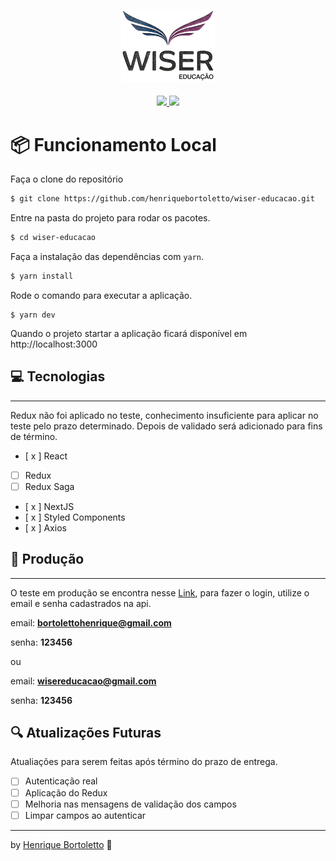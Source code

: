 <h2 align="center">
	<img alt="Bikcraft" src="./wiser.png" width="150px" alt="Wiser Educação"/>
</h2>

<p align="center">
	<a href="mailto:bortolettohenrique@gmail.com" target="_blank">
		<img src="https://img.shields.io/badge/gmail-red?style=flat&logo=gmail&labelColor=white">
	</a>
	<a href="https://www.linkedin.com/in/henriquebortoletto/" target="_blank">
		<img src="https://img.shields.io/badge/linkedin-blue?style=flat&logo=linkedin&labelColor=blue">
	</a>
</p>

# :package: Funcionamento Local

Faça o clone do repositório

```bash
$ git clone https://github.com/henriquebortoletto/wiser-educacao.git
```

Entre na pasta do projeto para rodar os pacotes.

```bash
$ cd wiser-educacao
```

Faça a instalação das dependências com `yarn`.

```bash
$ yarn install
```

Rode o comando para executar a aplicação.

```
$ yarn dev
```

Quando o projeto startar a aplicação ficará disponível em http://localhost:3000

## :computer: Tecnologias

---

Redux não foi aplicado no teste, conhecimento insuficiente para aplicar no teste pelo prazo determinado. Depois de validado será adicionado para fins de término.

- [ x ] React
- [ ] Redux
- [ ] Redux Saga
- [ x ] NextJS
- [ x ] Styled Components
- [ x ] Axios

## :rocket: Produção

---

O teste em produção se encontra nesse [Link](https://wiser-educacao.vercel.app/), para fazer o login, utilize o email e senha cadastrados na api.

email: **bortolettohenrique@gmail.com**

senha: **123456**

ou

email: **wisereducacao@gmail.com**

senha: **123456**

## :mag: Atualizações Futuras

Atualiações para serem feitas após término do prazo de entrega.

- [ ] Autenticação real
- [ ] Aplicação do Redux
- [ ] Melhoria nas mensagens de validação dos campos
- [ ] Limpar campos ao autenticar

---

by [Henrique Bortoletto](https://www.linkedin.com/in/henriquebortoletto/) :wave:
